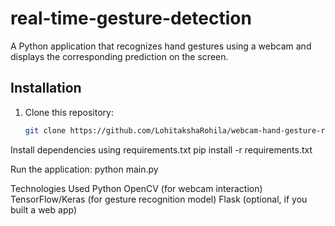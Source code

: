 # real-time-gesture-detection

A Python application that recognizes hand gestures using a webcam and displays the corresponding prediction on the screen.

## Installation

1. Clone this repository:
   ```bash
   git clone https://github.com/LohitakshaRohila/webcam-hand-gesture-recognition.git
Install dependencies using requirements.txt
pip install -r requirements.txt

Run the application:
python main.py

Technologies Used
Python
OpenCV (for webcam interaction)
TensorFlow/Keras (for gesture recognition model)
Flask (optional, if you built a web app)

